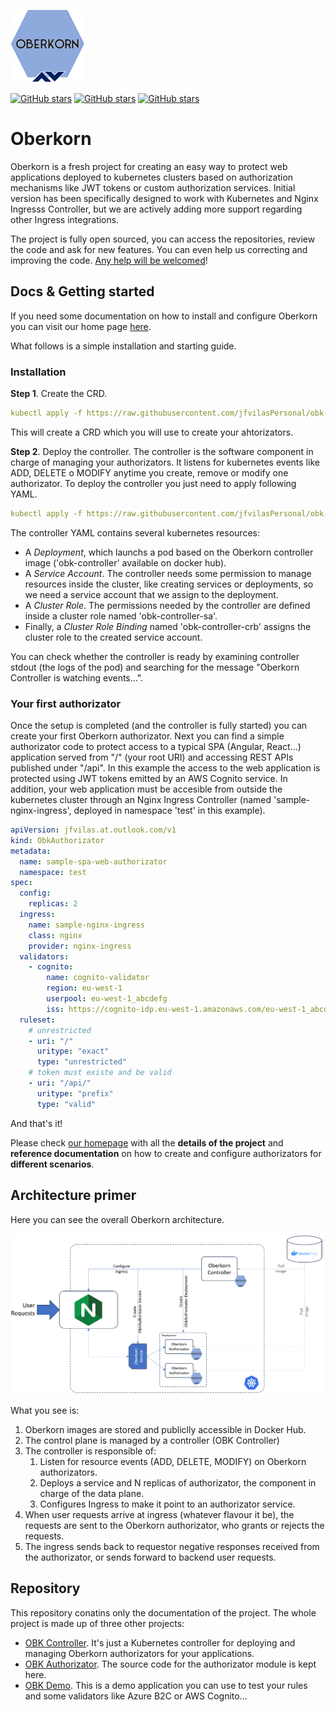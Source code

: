 ![logo](./_media/logo4.png)

[![GitHub stars](https://img.shields.io/github/stars/jfvilasPersonal/oberkorn.svg)](https://github.com/jfvilasPersonal/oberkorn/stargazers)
[![GitHub stars](https://img.shields.io/badge/contributions-welcome-orange.svg)](https://jfvilaspersonal.github.io/oberkorn/#/contributing)
[![GitHub stars](https://img.shields.io/badge/project-homepage-8EA8D8.svg)](https://jfvilaspersonal.github.io/oberkorn)




# Oberkorn
Oberkorn is a fresh project for creating an easy way to protect web applications deployed to kubernetes clusters based on authorization mechanisms like JWT tokens or custom authorization services. Initial version has been specifically designed to work with Kubernetes and Nginx Ingresss Controller, but we are actively adding more support regarding other Ingress integrations.

The project is fully open sourced, you can access the repositories, review the code and ask for new features. You can even help us correcting and improving the code. [Any help will be welcomed](https://jfvilaspersonal.github.io/oberkorn/#/contributing)!

## Docs & Getting started
If you need some documentation on how to install and configure Oberkorn you can visit our home page [here](https://jfvilaspersonal.github.io/oberkorn).

What follows is a simple installation and starting guide.

### Installation
**Step 1**. Create the CRD.

```yaml
kubectl apply -f https://raw.githubusercontent.com/jfvilasPersonal/obk-controller/main/crd/crd.yaml
```

This will create a CRD which you will use to create your ahtorizators.

**Step 2**. Deploy the controller.
The controller is the software component in charge of managing your authorizators. It listens for kubernetes events like ADD, DELETE o MODIFY anytime you create, remove or modify one authorizator. To deploy the controller you just need to apply following YAML.

```yaml
kubectl apply -f https://raw.githubusercontent.com/jfvilasPersonal/obk-controller/main/crd/controller.yaml
```

The controller YAML contains several kubernetes resources:

 - A *Deployment*, which launchs a pod based on the Oberkorn controller image ('obk-controller' available on docker hub).
 - A *Service Account*. The controller needs some permission to manage resources inside the cluster, like creating services or deployments, so we need a service account that we assign to the deployment.
 - A *Cluster Role*. The permissions needed by the controller are defined inside a cluster role named 'obk-controller-sa'.
 - Finally, a *Cluster Role Binding* named 'obk-controller-crb' assigns the cluster role to the created service account.

You can check whether the controller is ready by examining controller stdout (the logs of the pod) and searching for the message "Oberkorn Controller is watching events...".

### Your first authorizator
Once the setup is completed (and the controller is fully started) you can create your first Oberkorn authorizator. Next you can find a simple authorizator code to protect access to a typical SPA (Angular, React...) application served from "/" (your root URI) and accessing REST APIs published under "/api". In this example the access to the web application is protected using JWT tokens emitted by an AWS Cognito service. In addition, your web application must be accesible from outside the kubernetes cluster through an Nginx Ingress Controller (named 'sample-nginx-ingress', deployed in namespace 'test' in this example).

```yaml
apiVersion: jfvilas.at.outlook.com/v1
kind: ObkAuthorizator
metadata:
  name: sample-spa-web-authorizator
  namespace: test
spec:
  config:
    replicas: 2
  ingress:
    name: sample-nginx-ingress
    class: nginx
    provider: nginx-ingress
  validators:
    - cognito:
        name: cognito-validator
        region: eu-west-1
        userpool: eu-west-1_abcdefg
        iss: https://cognito-idp.eu-west-1.amazonaws.com/eu-west-1_abcdefg
  ruleset:
    # unrestricted
    - uri: "/"
      uritype: "exact"
      type: "unrestricted"
    # token must existe and be valid
    - uri: "/api/"
      uritype: "prefix"
      type: "valid"
```

And that's it!

Please check [our homepage](https://jfvilaspersonal.github.io/oberkorn) with all the **details of the project** and **reference documentation** on how to create and configure authorizators for **different scenarios**.


## Architecture primer
Here you can see the overall Oberkorn architecture.

![Oberkorn architecture](https://github.com/jfvilasPersonal/oberkorn/blob/main/docs/_media/architecture/oberkorn-architecture.png)

What you see is:
  1. Oberkorn images are stored and publiclly accessible in Docker Hub.
  2. The control plane is managed by a controller (OBK Controller)
  3. The controller is responsible of:
     1. Listen for resource events (ADD, DELETE, MODIFY) on Oberkorn authorizators.
     2. Deploys a service and N replicas of authorizator, the component in charge of the data plane.
     3. Configures Ingress to make it point to an authorizator service.
  4. When user requests arrive at ingress (whatever flavour it be), the requests are sent to the Oberkorn authorizator, who grants or rejects the requests.
  5. The ingress sends back to requestor negative responses received from the authorizator, or sends forward to backend user requests.
  
## Repository
This repository conatins only the documentation of the project. The whole project is made up of three other projects:

  - [OBK Controller](https://github.com/jfvilasPersonal/obk-controller). It's just a Kubernetes controller for deploying and managing Oberkorn authorizators for your applications.
  - [OBK Authorizator](https://github.com/jfvilasPersonal/obk-authorizator). The source code for the authorizator module is kept here.
  - [OBK Demo](https://github.com/jfvilasPersonal/obk-demo). This is a demo application you can use to test your rules and some validators like Azure B2C or AWS Cognito...
